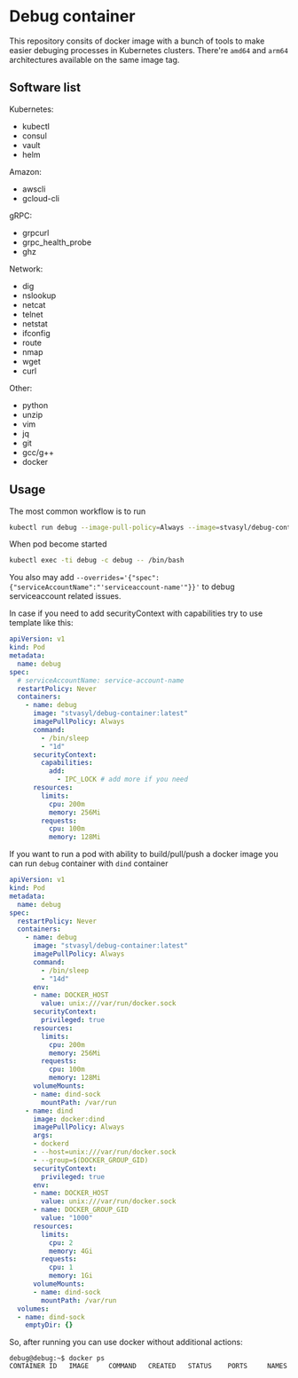 # Debug container

This repository consits of docker image with a bunch of tools to make easier debuging processes in Kubernetes clusters. There're `amd64` and `arm64` architectures available on the same image tag. 

## Software list

Kubernetes:
- kubectl
- consul
- vault
- helm

Amazon:
- awscli
- gcloud-cli

gRPC:
- grpcurl
- grpc_health_probe
- ghz

Network:
- dig
- nslookup
- netcat
- telnet
- netstat
- ifconfig
- route
- nmap
- wget
- curl

Other:
- python
- unzip
- vim
- jq
- git
- gcc/g++
- docker

## Usage

The most common workflow is to run 
```bash
kubectl run debug --image-pull-policy=Always --image=stvasyl/debug-container:latest --restart=Never -- sleep 14d
```

When pod become started
```bash
kubectl exec -ti debug -c debug -- /bin/bash
```

You also may add `--overrides='{"spec":{"serviceAccountName":"'serviceaccount-name'"}}'` to debug serviceaccount related issues.


In case if you need to add securityContext with capabilities try to use template like this:
```yaml
apiVersion: v1
kind: Pod
metadata:
  name: debug
spec:
  # serviceAccountName: service-account-name
  restartPolicy: Never
  containers:
    - name: debug
      image: "stvasyl/debug-container:latest"
      imagePullPolicy: Always
      command:
        - /bin/sleep
        - "1d"
      securityContext:
        capabilities:
          add:
            - IPC_LOCK # add more if you need
      resources:
        limits:
          cpu: 200m
          memory: 256Mi
        requests:
          cpu: 100m
          memory: 128Mi
```

If you want to run a pod with ability to build/pull/push a docker image you can run `debug` container with `dind` container
```yaml
apiVersion: v1
kind: Pod
metadata:
  name: debug
spec:
  restartPolicy: Never
  containers:
    - name: debug
      image: "stvasyl/debug-container:latest"
      imagePullPolicy: Always
      command:
        - /bin/sleep
        - "14d"
      env:
      - name: DOCKER_HOST
        value: unix:///var/run/docker.sock
      securityContext:
        privileged: true
      resources:
        limits:
          cpu: 200m
          memory: 256Mi
        requests:
          cpu: 100m
          memory: 128Mi
      volumeMounts:
      - name: dind-sock
        mountPath: /var/run
    - name: dind
      image: docker:dind
      imagePullPolicy: Always
      args:
      - dockerd
      - --host=unix:///var/run/docker.sock
      - --group=$(DOCKER_GROUP_GID)
      securityContext:
        privileged: true
      env:
      - name: DOCKER_HOST
        value: unix:///var/run/docker.sock
      - name: DOCKER_GROUP_GID
        value: "1000"
      resources:
        limits:
          cpu: 2
          memory: 4Gi
        requests:
          cpu: 1
          memory: 1Gi
      volumeMounts:
      - name: dind-sock
        mountPath: /var/run
  volumes:
  - name: dind-sock
    emptyDir: {}

```
So, after running you can use docker without additional actions:
```
debug@debug:~$ docker ps
CONTAINER ID   IMAGE     COMMAND   CREATED   STATUS    PORTS     NAMES
```